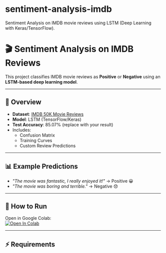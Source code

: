 # sentiment-analysis-imdb
Sentiment Analysis on IMDB movie reviews using LSTM (Deep Learning with Keras/TensorFlow).

# 🎬 Sentiment Analysis on IMDB Reviews

This project classifies IMDB movie reviews as **Positive** or **Negative** using an **LSTM-based deep learning model**.

---

## 📌 Overview
- **Dataset**: [IMDB 50K Movie Reviews](https://www.kaggle.com/datasets/lakshmi25npathi/imdb-dataset-of-50k-movie-reviews)
- **Model**: LSTM (TensorFlow/Keras)
- **Test Accuracy**: 85.07%  (replace with your result)
- Includes:
  - Confusion Matrix
  - Training Curves
  - Custom Review Predictions

---

## 📊 Example Predictions
- *"The movie was fantastic, I really enjoyed it!"* → Positive 😀  
- *"The movie was boring and terrible."* → Negative 😞  

---

## 🚀 How to Run
Open in Google Colab:  
[![Open In Colab](https://colab.research.google.com/assets/colab-badge.svg)](https://colab.research.google.com/github/YOUR-USERNAME/sentiment-analysis-imdb/blob/main/notebook.ipynb)

---

## ⚡ Requirements
